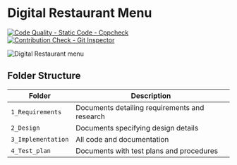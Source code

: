# Digital Restaurant Menu
[![Code Quality - Static Code - Cppcheck](https://github.com/257858/miniproject_Restaurant_menu/actions/workflows/cppcheck.yml/badge.svg)](https://github.com/257858/miniproject_Restaurant_menu/actions/workflows/cppcheck.yml)
[![Contribution Check - Git Inspector](https://github.com/257858/miniproject_Restaurant_menu/actions/workflows/gitinspector.yml/badge.svg)](https://github.com/257858/miniproject_Restaurant_menu/actions/workflows/gitinspector.yml)

![Digital Restaurant menu](https://user-images.githubusercontent.com/65301187/115009070-7f857580-9ec9-11eb-85d9-df4ec7b9d204.jpeg)

## Folder Structure
Folder             | Description
-------------------| -----------------------------------------
`1_Requirements`   | Documents detailing requirements and research
`2_Design`         | Documents specifying design details
`3_Implementation` | All code and documentation
`4_Test_plan`      | Documents with test plans and procedures




